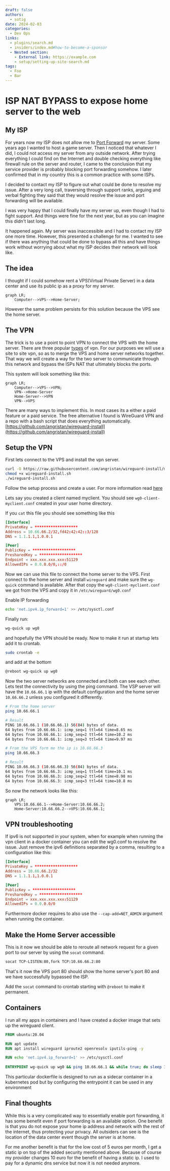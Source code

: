 ```yaml
---
draft: false
authors:
  - sotig 
date: 2024-02-03 
categories:
  - Dev Ops
links:
  - plugins/search.md
  - insiders/index.md#how-to-become-a-sponsor
  - Nested section:
    - External link: https://example.com
    - setup/setting-up-site-search.md
tags:
  - Foo
  - Bar 
---
```


# ISP NAT BYPASS to expose home server to the web

## My ISP
For years now my ISP does not allow me to [Port Forward](https://en.wikipedia.org/wiki/Port_forwarding) my server. Some years ago I wanted to host a game server. Then I noticed that whatever I did, I could not access my server from any outside network. After trying everything I could find on the Internet and double checking everything like firewall rule on the server and router, I came to the conclusion that my service provider is probably blocking port forwarding somehow. I later confirmed that in my country this is a common practice with some ISPs. 

I decided to contact my ISP to figure out what could be done to resolve my issue. After a very long call, traversing through support ranks, arguing and verbal fighting they said that they would resolve the issue and port forwarding will be available.

I was very happy that I could finally have my server up, even though I had to fight support. And things were fine for the next year, but as you can imagine this didn't last long.

It happened again. My server was inaccessible and I had to contact my ISP one more time. However, this presented a challenge for me. I wanted to see if there was anything that could be done to bypass all this and have things work without worrying about what my ISP decides their network will look like.

## The idea

I thought if I could somehow rent a VPS(Virtual Private Server) in a data center and use its public ip as a proxy for my server.

```mermaid
graph LR;
    Computer-->VPS-->Home-Server;
```

However the same problem persists for this solution because the VPS see the home server. 

## The VPN

The trick is to use a point to point VPN to connect the VPS with the home server. There are three popular [types](https://en.wikipedia.org/wiki/Virtual_private_network#Types) of vpn. For our purposes we will use a site to site vpn, so as to merge the VPS and home server networks together. That way we will create a way for the two server to communicate through this network and bypass the ISPs NAT that ultimately blocks the ports.

This system will look something like this:
```mermaid
graph LR;
    Computer-->VPS-->VPN;
    VPN-->Home-Server
    Home-Server-->VPN
    VPN-->VPS
```

There are many ways to implement this. In most cases its a either a paid feature or a paid service. The free alternative I found is WireGuard VPN and a repo with a bash script that does everything automatically. [https://github.com/angristan/wireguard-install](https://github.com/angristan/wireguard-install)

## Setup the VPN

First lets connect to the VPS and install the vpn server.

```sh
curl -O https://raw.githubusercontent.com/angristan/wireguard-install/master/wireguard-install.sh
chmod +x wireguard-install.sh
./wireguard-install.sh
```

Follow the setup process and create a user. For more information read [here](https://github.com/angristan/wireguard-install/blob/master/README.md)

Lets say you created a client named myclient. You should see `wg0-client-myclient.conf` created in your user home directory.

If you `cat` this file you should see something like this
```conf
[Interface]
PrivateKey = *******************
Address = 10.66.66.2/32,fd42:42:42::3/128
DNS = 1.1.1.1,1.0.0.1

[Peer]
PublicKey = *******************
PresharedKey = *******************
Endpoint = xxx.xxx.xxx.xxx:51129
AllowedIPs = 0.0.0.0/0,::/0
```

Now we can use this file to connect the home server to the VPS. First connect to the home server and install `wireguard` and make sure the `wg-quick` command is available. After that copy the `wg0-client-myclient.conf` we got from the VPS and copy it in `/etc/wireguard/wg0.conf`

Enable IP forwarding
```sh
echo 'net.ipv4.ip_forward=1' >> /etc/sysctl.conf 
```

Finally run:

```sh
wg-quick up wg0
```

and hopefully the VPN should be ready. Now to make it run at startup lets add it to crontab.

```sh
sudo crontab -e
```
and add at the bottom

```sh
@reboot wg-quick up wg0
```

Now the two server networks are connected and both can see each other. Lets test the connectivity by using the ping command. The VSP server will have the `10.66.66.1` ip with the default configuration and the home server `10.66.66.2` unless you configured it differently.

```sh
# From the home server
ping 10.66.66.1

# Result
PING 10.66.66.1 (10.66.66.1) 56(84) bytes of data.
64 bytes from 10.66.66.1: icmp_seq=1 ttl=64 time=8.65 ms
64 bytes from 10.66.66.1: icmp_seq=2 ttl=64 time=10.2 ms
64 bytes from 10.66.66.1: icmp_seq=3 ttl=64 time=9.97 ms
```

```sh
# From the VPS form me the ip is 10.66.66.3
ping 10.66.66.3

# Result
PING 10.66.66.3 (10.66.66.3) 56(84) bytes of data.
64 bytes from 10.66.66.3: icmp_seq=1 ttl=64 time=10.1 ms
64 bytes from 10.66.66.3: icmp_seq=2 ttl=64 time=8.98 ms
64 bytes from 10.66.66.3: icmp_seq=3 ttl=64 time=10.8 ms
```

So now the network looks like this:

```mermaid
graph LR;
    VPS:10.66.66.1-->Home-Server:10.66.66.2; 
    Home-Server:10.66.66.2-->VPS:10.66.66.1; 
```

## VPN troubleshooting 

If ipv6 is not supported in your system, when for example when running the vpn client in a docker container you can edit the wg0.conf to resolve the issue. Just remove the ipv6 definitions separated by a comma, resulting to a configuration like this:

```conf
[Interface]
PrivateKey = *******************
Address = 10.66.66.2/32
DNS = 1.1.1.1,1.0.0.1

[Peer]
PublicKey = *******************
PresharedKey = *******************
Endpoint = xxx.xxx.xxx.xxx:51129
AllowedIPs = 0.0.0.0/0
```

Furthermore docker requires to also use the `--cap-add=NET_ADMIN` argument when running the container.

## Make the Home Server accessible

This is it now we should be able to reroute all network request for a given port to our server by using the `socat` command.

```sh
socat TCP-LISTEN:80,fork TCP:10.66.66.2:80
```

That's it now the VPS port 80 should show the home server's port 80 and we have successfully bypassed the ISP.

Add the `socat` command to crontab starting with `@reboot` to make it permanent.

## Containers 

I run all my apps in containers and I have created a docker image that sets up the wireguard client.

```dockerfile
FROM ubuntu:20.04

RUN apt update 
RUN apt install wireguard iproute2 openresolv iputils-ping -y 

RUN echo 'net.ipv4.ip_forward=1' >> /etc/sysctl.conf
   
ENTRYPOINT wg-quick up wg0 && ping 10.66.66.1 && while true; do sleep 10; done 
```

This particular dockerfile is designed to run as a sidecar container in a kubernetes pod but by configuring the entrypoint it can be used in any environment

## Final thoughts

While this is a very complicated way to essentially enable port forwarding, it has some benefit even if port forwarding is an available option. One benefit is that you do not expose your home ip address and network with the rest of the internet, thus protecting your privacy. All outsiders can see is the location of the data center event though the server is at home.

For me another benefit is that for the low cost of 5 euros per month, I get a static ip on top of the added security mentioned above. Because of course my provider changes 10 euro for the benefit of having a static ip. I used to pay for a dynamic dns service but now it is not needed anymore.

